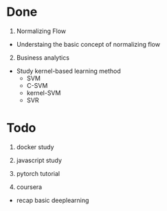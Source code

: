 # Done

1. Normalizing Flow
- Understaing the basic concept of normalizing flow

2. Business analytics
- Study kernel-based learning method
    - SVM
    - C-SVM
    - kernel-SVM
    - SVR

# Todo

1. docker study

2. javascript study

3. pytorch tutorial

4. coursera
- recap basic deeplearning
